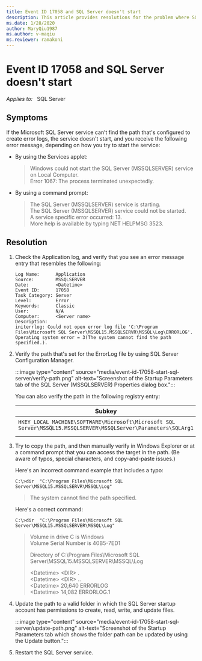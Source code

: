 ```yaml
---
title: Event ID 17058 and SQL Server doesn't start
description: This article provides resolutions for the problem where SQL Server fails to start and event ID 17058 is logged in the Application event log.
ms.date: 1/28/2020
author: MaryQiu1987
ms.author: v-maqiu
ms.reviewer: ramakoni
---
```

# Event ID 17058 and SQL Server doesn't start

_Applies to:_ &nbsp; SQL Server

## Symptoms

If the Microsoft SQL Server service can’t find the path that's configured to create error logs, the service doesn't start, and you receive  the following error message, depending on how you try to start the service:

- By using the Services applet:

  > Windows could not start the SQL Server (MSSQLSERVER) service on Local Computer.  
  > Error 1067: The process terminated unexpectedly.

- By using a command prompt:

    > The SQL Server (MSSQLSERVER) service is starting.  
    > The SQL Server (MSSQLSERVER) service could not be started.  
    > A service specific error occurred: 13.  
    > More help is available by typing NET HELPMSG 3523.

## Resolution

1. Check the Application log, and verify that you see an error message entry that resembles the following:

    ```output
    Log Name:      Application  
    Source:        MSSQLSERVER  
    Date:          <Datetime>  
    Event ID:      17058  
    Task Category: Server  
    Level:         Error  
    Keywords:      Classic  
    User:          N/A  
    Computer:      <Server name>  
    Description:  
    initerrlog: Could not open error log file 'C:\Program Files\Microsoft SQL Server\MSSQL15.MSSQLSERVR\MSSQL\Log\ERRORLOG'. 
    Operating system error = 3(The system cannot find the path specified.).  
    ```

2. Verify the path that's set for the ErrorLog file by using SQL Server Configuration Manager.

   :::image type="content" source="media/event-id-17058-start-sql-server/verify-path.png" alt-text="Screenshot of the Startup Parameters tab of the SQL Server (MSSQLSERVER) Properties dialog box.":::

   You can also verify the path in the following registry entry:

   |Subkey|Data|
   |---|---|
   |`HKEY_LOCAL_MACHINE\SOFTWARE\Microsoft\Microsoft SQL Server\MSSQL15.MSSQLSERVER\MSSQLServer\Parameters\SQLArg1`|-eC:\Program Files\Microsoft SQL Server\MSSQL15.MSSQLSERVR\MSSQL\Log\ERRORLOG|
   |||

3. Try to copy the path, and then manually verify in Windows Explorer or at a command prompt that you can access the target in the path. (Be aware of typos, special characters, and copy-and-paste issues.)

   Here's an incorrect command example that includes a typo:

   ```console
   C:\>dir  "C:\Program Files\Microsoft SQL Server\MSSQL15.MSSQLSERVR\MSSQL\Log"
   ```

   > The system cannot find the path specified.

   Here's a correct command:

   ```console
   C:\>dir  "C:\Program Files\Microsoft SQL Server\MSSQL15.MSSQLSERVER\MSSQL\Log"
   ```

   > Volume in drive C is Windows  
   > Volume Serial Number is 40B5-7ED1  
   >
   > Directory of C:\Program Files\Microsoft SQL Server\MSSQL15.MSSQLSERVER\MSSQL\Log  
   >
   > \<Datetime>    \<DIR>          .  
   > \<Datetime>    \<DIR>          ..  
   > \<Datetime>            20,640 ERRORLOG  
   > \<Datetime>            14,082 ERRORLOG.1

4. Update the path to a valid folder in which the SQL Server startup account has permissions to create, read, write, and update files.

   :::image type="content" source="media/event-id-17058-start-sql-server/update-path.png" alt-text="Screenshot of the Startup Parameters tab which shows the folder path can be updated by using the Update button.":::

5. Restart the SQL Server service.
